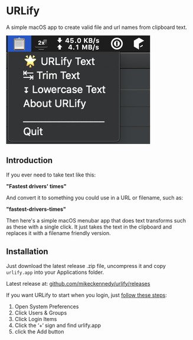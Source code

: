 # URLify

A simple macOS app to create valid file and url names from clipboard text.

![](readme_resources/screenshot.png)

## Introduction

If you ever need to take text like this:

**"Fastest drivers' times"**

And convert it to something you could use in a URL or filename, such as:

**"fastest-drivers-times"**

Then here's a simple macOS menubar app that does text transforms such as these with a single click. It just takes the text in the clipboard and replaces it with a filename friendly version.

## Installation

Just download the latest release .zip file, uncompress it and copy `urlify.app` into your Applications folder. 

Latest release at: [github.com/mikeckennedy/urlify/releases](https://github.com/mikeckennedy/urlify/releases/latest)

If you want URLify to start when you login, 
just [follow these steps](https://www.idownloadblog.com/2015/03/24/apps-launch-system-startup-mac/):

1. Open System Preferences
2. Click Users & Groups
3. Click Login Items
4. Click the ‘+‘ sign and find urlify.app
5. click the Add button
